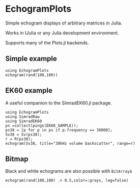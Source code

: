 # EchogramPlots

Simple echogram displays of arbitrary matrices in Julia.

Works in IJulia or any Julia development environment.

Supports many of the Plots.jl backends.

## Simple example

```
using EchogramPlots
echogram(rand(100,100))
```

## EK60 example

A useful companion to the SimradEK60.jl package.

```
using EchogramPlots
using SimradRaw
using SimradEK60
ps =collect(pings(EK60_SAMPLE));
ps38 = [p for p in ps if p.frequency == 38000];
Sv38 = Sv(ps38);
r = R(ps38);
echogram(Sv38, title="38kHz volume backscatter", range=r)
```

## Bitmap

Black and white echograms are also possible with `BitArray`s

```
echogram(rand(100,100) .> 0.5,color=:grays, leg=false)
```
